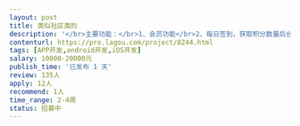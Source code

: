```yaml
---                
layout: post       
title: 类似社区类的           
description: '</br>主要功能：</br>1、会员功能</br>2、每日签到，获取积分数量后台设置（比如第一天1积分，第二天1积分...第七天2积分）</br>3、社区板块，学生在对应的板块发帖，文字，图片，视频。老师后台点评奖励积分</br>4、积分商城（所有获得的积分可以在这里面换购）</br>'     
contenturl: https://pro.lagou.com/project/8244.html      
tags: [APP开发,android开发,iOS开发]            
salary: 10000-20000元          
publish_time: '已发布 1 天'         
review: 135人                   
apply: 12人                   
recommend: 1人                   
time_range: 2-4周              
status: 招募中                  
---                 
```

